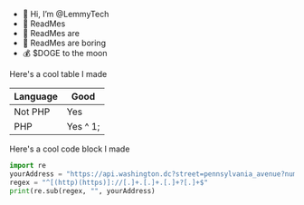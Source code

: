 - 👋 Hi, I’m @LemmyTech
- 👀 ReadMes
- 🌱 ReadMes are
- 💞️ ReadMes are boring
- 💰 $DOGE to the moon

Here's a cool table I made

Language|Good
|---|---|
|Not PHP|Yes|
|PHP|Yes ^ 1;|

Here's a cool code block I made

```python
import re
yourAddress = "https://api.washington.dc?street=pennsylvania_avenue?num=1600"
regex = "^[(http)(https)]://[.]+.[.]+.[.]+?[.]+$"
print(re.sub(regex, "", yourAddress)
```
